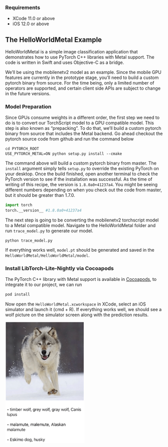 ### Requirements

- XCode 11.0 or above
- iOS 12.0 or above

## The HelloWorldMetal Example

HelloWorldMetal is a simple image classification application that demonstrates how to use PyTorch C++ libraries with Metal support. The code is written in Swift and uses Objective-C as a bridge.

We’ll be using the mobilenetv2 model as an example. Since the mobile GPU features are currently in the prototype stage, you’ll need to build a custom pytorch binary from source. For the time being, only a limited number of operators are supported, and certain client side APIs are subject to change in the future versions.

### Model Preparation

Since GPUs consume weights in a different order, the first step we need to do is to convert our TorchScript model to a GPU compatible model. This step is also known as “prepacking”. To do that, we’ll build a custom pytorch binary from source that includes the Metal backend. Go ahead checkout the pytorch source code from github and run the command below

```shell
cd PYTORCH_ROOT
USE_PYTORCH_METAL=ON python setup.py install --cmake
```

The command above will build a custom pytorch binary from master. The `install` argument simply tells `setup.py` to override the existing PyTorch on your desktop. Once the build finished, open another terminal to check the PyTorch version to see if the installation was successful. As the time of writing of this recipe, the version is `1.8.0a0+41237a4`. You might be seeing different numbers depending on when you check out the code from master, but it should be greater than 1.7.0.

```python
import torch
torch.__version__ #1.8.0a0+41237a4
```

The next step is going to be converting the mobilenetv2 torchscript model to a Metal compatible model. Navigate to the HelloWorldMetal folder and run `trace_model.py` to generate our model.

```shell
python trace_model.py
```

If everything works well, `model.pt` should be generated and saved in the `HelloWorldMetal/HelloWorldMetal/model`.

### Install LibTorch-Lite-Nightly via Cocoapods

The PyTorch C++ library with Metal support is available in [Cocoapods](https://cocoapods.org/), to integrate it to our project, we can run

```ruby
pod install
```
Now open the `HelloWorldMetal.xcworkspace` in XCode, select an iOS simulator and launch it (cmd + R). If everything works well, we should see a wolf picture on the simulator screen along with the prediction results.

<img src="screenshot.png?raw=true" width="50%">
